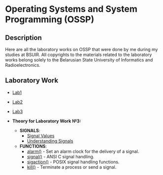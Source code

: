 # Operating Systems and System Programming (OSSP)

## Description

Here are all the laboratory works on OSSP that were done by me during my studies at BSUIR. All copyrights to the materials related to the laboratory works belong solely to the Belarusian State University of Informatics and Radioelectronics.


## Laboratory Work
  - [Lab1](https://github.com/vanzoneway/OSSP/tree/master/Lab1)
  - [Lab2](https://github.com/vanzoneway/OSSP/tree/master/Lab2)
  - [Lab3](https://github.com/vanzoneway/OSSP/tree/master/Lab3)
 
- **Theory for Laboratory Work №3:**
  - **SIGNALS**:
    - [Signal Values](http://www.yolinux.com/TUTORIALS/C++Signals.html)
    - [Understanding Signals](https://medium.com/@razika28/signals-ad83f38f80b6)
  - **FUNCTIONS**:
    - [alarm()](http://man.yolinux.com/cgi-bin/man2html?cgi_command=alarm) - Set an alarm clock for the delivery of a signal.
    - [signal()](http://man.yolinux.com/cgi-bin/man2html?cgi_command=signal) - ANSI C signal handling.
    - [sigaction()](http://man.yolinux.com/cgi-bin/man2html?cgi_command=sigaction) - POSIX signal handling functions.
    - [kill()](http://man.yolinux.com/cgi-bin/man2html?cgi_command=kill) - Terminate a process or send a signal.

